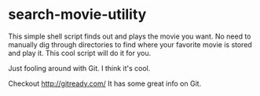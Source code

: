 # search-movie-utility
This simple shell script finds out and plays the movie you want. No need to manually dig through directories to find where your favorite movie is stored and play it. This cool script will do it for you.

Just fooling around with Git. I think it's cool.

Checkout http://gitready.com/ It has some great info on Git.
